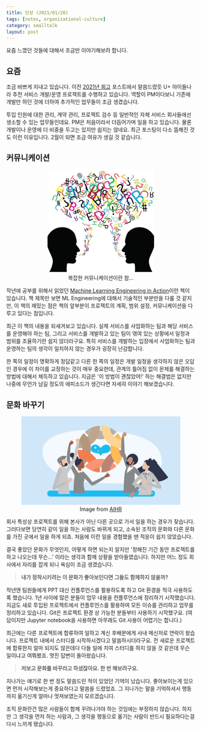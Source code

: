 ```yaml
---
title: 단상 (2021/01/20)
tags: [notes, organizational-culture]
category: smalltalk
layout: post
---
```


요즘 느꼈던 것들에 대해서 조금만 이야기해보려 합니다.

<!--more-->

## 요즘

조금 바쁘게 지내고 있습니다.
이전 [2021년 회고](https://otzslayer.github.io/잡담/2021/12/30/2021-retrospective.html) 포스트에서 말씀드렸듯 U+ 아이들나라 추천 서비스 개발/운영 프로젝트를 수행하고 있습니다.
역할이 PM이다보니 기존에 개발만 하던 것에 더하여 추가적인 업무들이 조금 생겼습니다.

투입 인원에 대한 관리, 계약 관리, 프로젝트 검수 등 일반적인 자체 서비스 회사들에선 생소할 수 있는 업무들인데요.
PM은 처음이라서 더듬어가며 일을 하고 있습니다.
물론 개발이나 운영에 더 비중을 두고는 있지만 쉽지는 않네요.
최근 포스팅이 다소 뜸해진 것도 이런 이유입니다.
2월이 되면 조금 여유가 생길 것 같습니다.


## 커뮤니케이션

<center>
  <figure>
    <img src="/assets/images/2022-01-20-thought-about-culture/comm.jpeg" alt="Communication" style="zoom:50%;" loading="lazy" />
    <figcaption style="text-align: center;">복잡한 커뮤니케이션이란 참...</figcaption>
  </figure>
</center>

작년에 공부를 위해서 읽었던 [Machine Learning Engineering in Action](https://www.manning.com/books/machine-learning-engineering-in-action)이란 책이 있습니다.
책 제목만 보면 ML Engineering에 대해서 기술적인 부분만을 다룰 것 같지만, 이 책의 재밌는 점은 책의 앞부분이 프로젝트의 계획, 범위 설정, 커뮤니케이션을 다루고 있다는 점입니다.

최근 이 책의 내용을 되새겨보고 있습니다.
실제 서비스를 사업화하는 팀과 해당 서비스를 운영해야 하는 팀, 그리고 서비스를 개발하고 있는 팀이 엮여 있는 상황에서 일정과 범위를 조율하기란 쉽지 않더라구요.
특히 서비스를 개발하는 입장에서 사업화하는 팀과 운영하는 팀의 생각이 일치하지 않는 경우가 굉장히 난감합니다.

한 쪽의 일정이 명확하게 정답같고 다른 한 쪽의 일정은 개발 일정을 생각하지 않은 오답인 경우에 이 차이를 교정하는 것이 매우 중요한데,
관계의 틀어짐 없이 문제를 해결하는 방법에 대해서 체득하고 있습니다.
지금은 '이 방법이 괜찮았어!' 하는 해결법은 없지만 나중에 무언가 남길 정도의 에피소드가 생긴다면 자세히 이야기 해보겠습니다.


## 문화 바꾸기

<center>
  <figure>
    <img src="/assets/images/2022-01-20-thought-about-culture/org_culture.png" alt="Organization Culture" style="zoom:50%;" loading="lazy" />
    <figcaption style="text-align: center;">Image from <a href="https://www.aihr.com/blog/types-of-organizational-culture/">AIHR</a></figcaption>
  </figure>
</center>

회사 특성상 프로젝트를 위해 본사가 아닌 다른 곳으로 가서 일을 하는 경우가 잦습니다.
그러다보면 당연히 같이 일을 하는 사람도 바뀌게 되고, 소속된 조직의 문화와 다른 문화를 가진 곳에서 일을 하게 되죠.
처음에 이런 일을 경험했을 땐 적응이 쉽지 않았습니다.

결국 좋았던 문화가 무엇인지, 어떻게 하면 되는지 알지만 '정해진 기간 동안 프로젝트를 하고 나오는데 무슨...' 이라는 생각과 함께 상황을 받아들였습니다.
하지만 어느 정도 회사에서 자리를 잡게 되니 욕심이 조금 생겼습니다.

> **내가 정착시키려는 이 문화가 좋아보인다면 그들도 함께하지 않을까?**

작년엔 팀원들에게 PPT 대신 컨플루언스를 활용하도록 하고 Git 환경을 적극 사용하도록 했습니다.
1년 사이에 많은 분들이 업무 내용을 컨플루언스에 정리하기 시작했습니다.
지금도 새로 투입된 프로젝트에서 컨플루언스를 활용하여 모든 이슈를 관리하고 업무를 정리하고 있습니다.
Git은 프로젝트 환경 상 가능한 분들부터 사용하기 시작했구요.
(여담이지만 Jupyter notebook을 사용하면 아무래도 Git 사용이 어렵기는 합니다.)

최근에는 다른 프로젝트에 합류하여 일하고 계신 후배분에게 사내 메신저로 연락이 왔습니다.
프로젝트 내에서 스터디를 시작하시겠다고 말씀하시더라구요.
전 새로운 프로젝트에 합류한지 얼마 되지도 않은데다 다들 일에 치여 스터디를 하지 않을 것 같은데 무슨 일이냐고 여쭤봤죠.
멋진 답변이 돌아왔습니다.

> **저보고 문화를 바꾸라고 하셨잖아요. 한 번 해보려구요.**

지나가는 얘기로 한 번 정도 말씀드린 적이 있었던 기억이 났습니다.
좋아보이는게 있으면 먼저 시작해보는게 중요하다고 말씀을 드렸었죠.
그 지나가는 말을 기억하셔서 행동까지 옮기신게 얼마나 멋져보였는지 모르겠습니다.

조직 문화란건 많은 사람들이 함께 꾸려나가야 하는 것임에는 부정하지 않습니다.
하지만 그 생각을 먼저 하는 사람과, 그 생각을 행동으로 옮기는 사람이 반드시 필요하다는걸 다시 느끼게 됐습니다.

